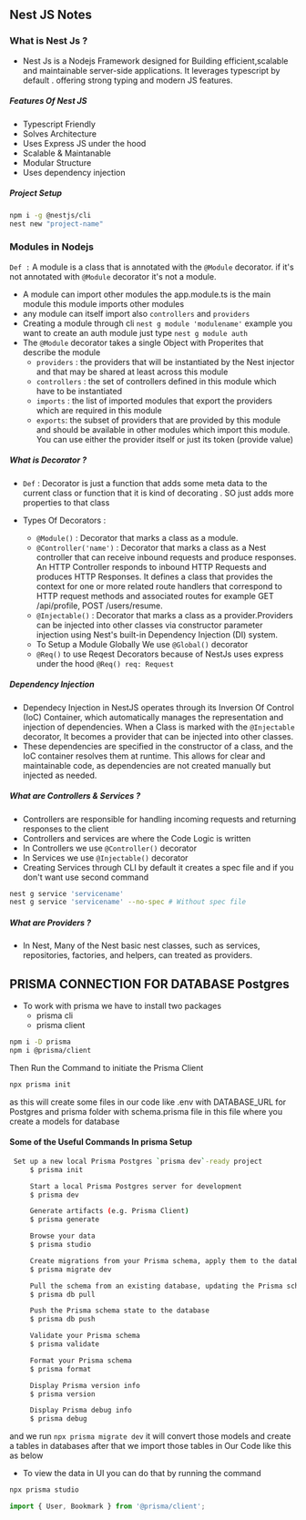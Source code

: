 ## Nest JS Notes

### What is Nest Js ?

- Nest Js is a Nodejs Framework designed for Building efficient,scalable and maintainable server-side applications. It leverages typescript by default . offering strong typing and modern JS features.

##### Features Of Nest JS

- Typescript Friendly
- Solves Architecture
- Uses Express JS under the hood
- Scalable & Maintanable
- Modular Structure
- Uses dependency injection

##### Project Setup

```bash
npm i -g @nestjs/cli
nest new "project-name"
```

### Modules in Nodejs

`Def :` A module is a class that is annotated with the `@Module` decorator. if it's not annotated with `@Module` decorator it's not a module.

- A module can import other modules the app.module.ts is the main module this module imports other modules
- any module can itself import also `controllers` and `providers`
- Creating a module through cli `nest g module 'modulename'` example you want to create an auth module just type `nest g module auth`
- The `@Module` decorator takes a single Object with Properites that describe the module
  - `providers` : the providers that will be instantiated by the Nest injector and that may be shared at least across this module
  - `controllers` : the set of controllers defined in this module which have to be instantiated
  - `imports` : the list of imported modules that export the providers which are required in this module
  - `exports`: the subset of providers that are provided by this module and should be available in other modules which import this module. You can use either the provider itself or just its token (provide value)

##### What is Decorator ?

- `Def` : Decorator is just a function that adds some meta data to the current class or function that it is kind of decorating . SO just adds more properties to that class

- Types Of Decorators :
  - `@Module()` : Decorator that marks a class as a module.
  - `@Controller('name')` : Decorator that marks a class as a Nest controller that can receive inbound requests and produce responses. An HTTP Controller responds to inbound HTTP Requests and produces HTTP Responses. It defines a class that provides the context for one or more related route handlers that correspond to HTTP request methods and associated routes for example GET /api/profile, POST /users/resume.
  - `@Injectable()` : Decorator that marks a class as a provider.Providers can be injected into other classes via constructor parameter injection using Nest's built-in Dependency Injection (DI) system.
  - To Setup a Module Globally We use ``@Global()`` decorator 
  - `@Req()` to use Reqest Decorators because of NestJs uses express under the hood ``` @Req() req: Request ```

##### Dependency Injection

- Dependecy Injection in NestJS operates through its Inversion Of Control (IoC) Container, which automatically manages the representation and injection of dependencies. When a Class is marked with the `@Injectable` decorator, It becomes a provider that can be injected into other classes.
- These dependencies are specified in the constructor of a class, and the IoC container resolves them at runtime. This allows for clear and maintainable code, as dependencies are not created manually but injected as needed.

##### What are Controllers & Services ?

- Controllers are responsible for handling incoming requests and returning responses to the client
- Controllers and services are where the Code Logic is written
- In Controllers we use `@Controller()` decorator
- In Services we use `@Injectable()` decorator
- Creating Services through CLI  by default it creates a spec file and if you don't want use second command 
```bash 
nest g service 'servicename'
nest g service 'servicename' --no-spec # Without spec file
```

##### What are Providers ?

- In Nest, Many of the Nest basic nest classes, such as services, repositories, factories, and helpers, can treated as providers.



## PRISMA CONNECTION FOR DATABASE Postgres

- To work with prisma we have to install two packages
  - prisma cli
  - prisma client

```bash
npm i -D prisma
npm i @prisma/client
```

Then Run the Command to initiate the Prisma Client

```bash
npx prisma init
```

as this will create some files in our code like .env with DATABASE_URL for Postgres and prisma folder with schema.prisma file in this file where you create a models for database

#### Some of the Useful Commands In prisma Setup

```bash
 Set up a new local Prisma Postgres `prisma dev`-ready project
     $ prisma init

     Start a local Prisma Postgres server for development
     $ prisma dev

     Generate artifacts (e.g. Prisma Client)
     $ prisma generate

     Browse your data
     $ prisma studio

     Create migrations from your Prisma schema, apply them to the database, generate artifacts (e.g. Prisma Client)
     $ prisma migrate dev

     Pull the schema from an existing database, updating the Prisma schema
     $ prisma db pull

     Push the Prisma schema state to the database
     $ prisma db push

     Validate your Prisma schema
     $ prisma validate

     Format your Prisma schema
     $ prisma format

     Display Prisma version info
     $ prisma version

     Display Prisma debug info
     $ prisma debug
```

and we run `npx prisma migrate dev` it will convert those models and create a tables in databases
after that we import those tables in Our Code like this as below

- To view the data in UI you can do that by running the command 

```bash
npx prisma studio
```

```js
import { User, Bookmark } from '@prisma/client';
```
